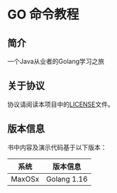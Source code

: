# GO 命令教程

## 简介

一个Java从业者的Golang学习之旅

## 关于协议

协议请阅读本项目中的[LICENSE](morningcat2018/studygoNote/blob/main/LICENSE)文件。

## 版本信息
书中内容及演示代码基于以下版本：

| 系统      | 版本信息
|---------|------
|  MaxOSx |Golang 1.16 
